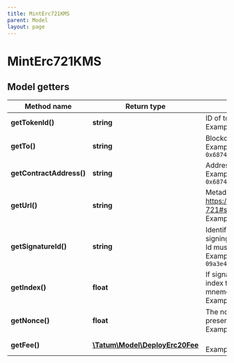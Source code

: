 ```yaml
---
title: MintErc721KMS
parent: Model
layout: page
---
```


# MintErc721KMS

## Model getters

Method name | Return type | Description | Notes
------------ | ------------- | ------------- | -------------
**getTokenId()** | **string** | ID of token to be created. <br>Example: `100000` |
**getTo()** | **string** | Blockchain address to send ERC721 token to <br>Example: `0x687422eEA2cB73B5d3e242bA5456b782919AFc85` |
**getContractAddress()** | **string** | Address of ERC721 token <br>Example: `0x687422eEA2cB73B5d3e242bA5456b782919AFc85` |
**getUrl()** | **string** | Metadata of the token. See https://eips.ethereum.org/EIPS/eip-721#specification for more details. <br>Example: `https://my_token_data.com` |
**getSignatureId()** | **string** | Identifier of the private key associated in signing application. Private key, or signature Id must be present. <br>Example: `26d3883e-4e17-48b3-a0ee-09a3e484ac83` |
**getIndex()** | **float** | If signatureId is mnemonic-based, this is the index to the specific address from that mnemonic. <br>Example: `null` | [optional]
**getNonce()** | **float** | The nonce to be set to the transaction; if not present, the last known nonce will be used <br>Example: `null` | [optional]
**getFee()** | [**\Tatum\Model\DeployErc20Fee**](../DeployErc20Fee) |  <br>Example: `null` | [optional]

